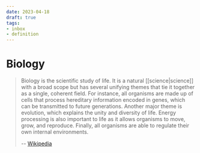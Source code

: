 ```yaml
---
date: 2023-04-18
draft: true
tags:
- inbox
- definition
---
```


# Biology

> Biology is the scientific study of life. It is a natural
> [[science|science]] with a broad scope but has several unifying
> themes that tie it together as a single, coherent field. For instance, all
> organisms are made up of cells that process hereditary information encoded in
> genes, which can be transmitted to future generations. Another major theme is
> evolution, which explains the unity and diversity of life. Energy processing
> is also important to life as it allows organisms to move, grow, and reproduce.
> Finally, all organisms are able to regulate their own internal environments.
>
> -- [Wikipedia](https://en.wikipedia.org/wiki/Biology)